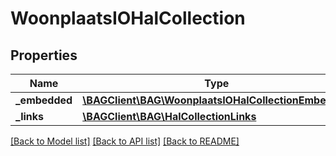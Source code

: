 # WoonplaatsIOHalCollection

## Properties
Name | Type | Description | Notes
------------ | ------------- | ------------- | -------------
**_embedded** | [**\BAGClient\BAG\WoonplaatsIOHalCollectionEmbedded**](WoonplaatsIOHalCollectionEmbedded.md) |  | [optional] 
**_links** | [**\BAGClient\BAG\HalCollectionLinks**](HalCollectionLinks.md) |  | [optional] 

[[Back to Model list]](../../README.md#documentation-for-models) [[Back to API list]](../../README.md#documentation-for-api-endpoints) [[Back to README]](../../README.md)

